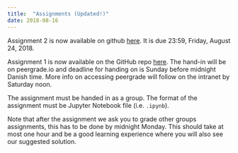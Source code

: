 ```yaml
---
title:  "Assignments (Updated!)"
date: 2018-08-16
---
```

Assignment 2 is now available on github [here](https://github.com/abjer/sds/blob/master/material/assignments/assignment_2.ipynb). It is due 23:59, Friday, August 24, 2018.

Assignment 1 is now available on the GitHub repo [here](https://github.com/abjer/sds/blob/master/material/assignments/assignment_1.ipynb). The hand-in will be on peergrade.io and deadline for handing on is Sunday before midnight Danish time. More info on accessing peergrade will follow on the intranet by Saturday noon.

The assignment must be handed in as a group. The format of the assignment must be Jupyter Notebook file (i.e. `.ipynb`).

Note that after the assignment we ask you to grade other groups assignments, this has to be done by midnight Monday. This should take at most one hour and be a good learning experience where you will also see our suggested solution.
